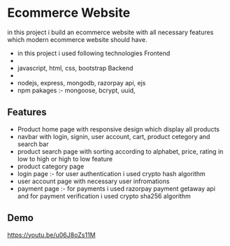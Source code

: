 
# Ecommerce Website

in this project i build an ecommerce website with all necessary features which modern ecommerce website should have.

- in this project i used following technologies
Frontend 
-
- javascript, html, css, bootstrap
Backend
- 
- nodejs, express, mongodb, razorpay api, ejs
- npm pakages :- mongoose, bcrypt, uuid,

Features
-
- Product home page with responsive design which display all products
- navbar with login, signin, user account, cart, product cetegory and search bar
- product search page with sorting according to alphabet, price, rating in low to high or high to low feature
- product category page
- login page :- for user authentication i used crypto hash algorithm
- user account page with necessary user infromations
- payment page :- for payments i used razorpay payment getaway api and for payment verification i used crypto sha256 algorithm




## Demo

https://youtu.be/u06J8oZs11M

